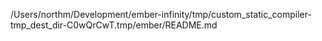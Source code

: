 /Users/northm/Development/ember-infinity/tmp/custom_static_compiler-tmp_dest_dir-C0wQrCwT.tmp/ember/README.md